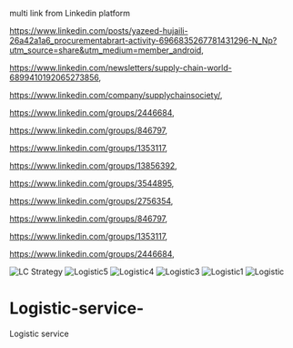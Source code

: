 multi link from Linkedin platform

https://www.linkedin.com/posts/yazeed-hujaili-26a42a1a6_procurementabrart-activity-6966835267781431296-N_Np?utm_source=share&utm_medium=member_android,

https://www.linkedin.com/newsletters/supply-chain-world-6899410192065273856,

https://www.linkedin.com/company/supplychainsociety/,

https://www.linkedin.com/groups/2446684,

https://www.linkedin.com/groups/846797,

https://www.linkedin.com/groups/1353117,

https://www.linkedin.com/groups/13856392,

https://www.linkedin.com/groups/3544895,

https://www.linkedin.com/groups/2756354,

https://www.linkedin.com/groups/846797,

https://www.linkedin.com/groups/1353117,

https://www.linkedin.com/groups/2446684,

![LC Strategy](https://github.com/SCLP-Association/Logistic-service-/assets/98842320/81d61b89-8094-4a99-b049-5e2286037b76)
![Logistic5](https://github.com/SCLP-Association/Logistic-service-/assets/98842320/db388618-cdf6-4480-8cc2-ca8a41199bd9)
![Logistic4](https://github.com/SCLP-Association/Logistic-service-/assets/98842320/c52867c1-6167-4f2c-844f-529b00cc2db4)
![Logistic3](https://github.com/SCLP-Association/Logistic-service-/assets/98842320/7bfb4d02-f225-4ecd-aa80-02da4f2dc50f)
![Logistic1](https://github.com/SCLP-Association/Logistic-service-/assets/98842320/9b927eb0-c5b9-421f-b437-a2b6803760d0)
![Logistic](https://github.com/SCLP-Association/Logistic-service-/assets/98842320/0ce6d9b3-1981-4731-b593-fd80dff87527)
# Logistic-service-
Logistic service 
